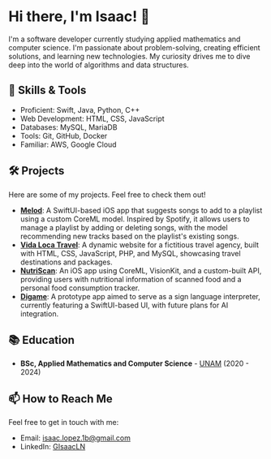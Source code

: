 # Hi there, I'm Isaac! 👋 

I'm a software developer currently studying applied mathematics and computer science. I'm passionate about problem-solving, creating efficient solutions, and learning new technologies. My curiosity drives me to dive deep into the world of algorithms and data structures. 

## 🧰 Skills & Tools

- Proficient: Swift, Java, Python, C++
- Web Development: HTML, CSS, JavaScript
- Databases: MySQL, MariaDB
- Tools: Git, GitHub, Docker
- Familiar: AWS, Google Cloud

## 🛠️ Projects 

Here are some of my projects. Feel free to check them out!

- **[Melod](https://github.com/GIsaacLN/Melod)**: A SwiftUI-based iOS app that suggests songs to add to a playlist using a custom CoreML model. Inspired by Spotify, it allows users to manage a playlist by adding or deleting songs, with the model recommending new tracks based on the playlist's existing songs.
- **[Vida Loca Travel](https://gisaacln.github.io/VidaLocaTravel/)**: A dynamic website for a fictitious travel agency, built with HTML, CSS, JavaScript, PHP, and MySQL, showcasing travel destinations and packages.
- **[NutriScan](#)**: An iOS app using CoreML, VisionKit, and a custom-built API, providing users with nutritional information of scanned food and a personal food consumption tracker.
- **[Digame](#)**: A prototype app aimed to serve as a sign language interpreter, currently featuring a SwiftUI-based UI, with future plans for AI integration.

## 📚 Education

- **BSc, Applied Mathematics and Computer Science** - [UNAM](https://www.unam.mx/) (2020 - 2024)

## 📫 How to Reach Me

Feel free to get in touch with me:

- Email: [isaac.lopez.1b@gmail.com](mailto:isaac.lopez.1b@gmail.com)
- LinkedIn: [GIsaacLN](https://www.linkedin.com/in/gisaacln/)
